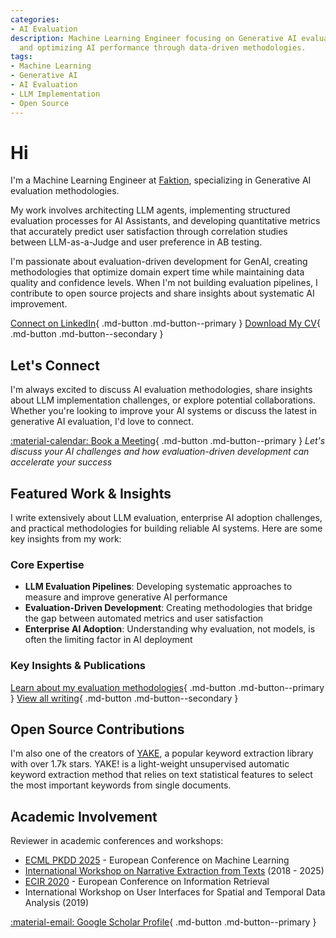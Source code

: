 ```yaml
---
categories:
- AI Evaluation
description: Machine Learning Engineer focusing on Generative AI evaluation, LLM pipelines,
  and optimizing AI performance through data-driven methodologies.
tags:
- Machine Learning
- Generative AI
- AI Evaluation
- LLM Implementation
- Open Source
---
```


# Hi

I'm a Machine Learning Engineer at [Faktion](https://faktion.com/), specializing in Generative AI evaluation methodologies. 

My work involves architecting LLM agents, implementing structured evaluation processes for AI Assistants, and developing quantitative metrics that accurately predict user satisfaction through correlation studies between LLM-as-a-Judge and user preference in AB testing.

I'm passionate about evaluation-driven development for GenAI, creating methodologies that optimize domain expert time while maintaining data quality and confidence levels. When I'm not building evaluation pipelines, I contribute to open source projects and share insights about systematic AI improvement.

[Connect on LinkedIn](https://www.linkedin.com/in/arianpasquali){ .md-button .md-button--primary }
[Download My CV](cv.pdf){ .md-button .md-button--secondary }

## Let's Connect

I'm always excited to discuss AI evaluation methodologies, share insights about LLM implementation challenges, or explore potential collaborations. Whether you're looking to improve your AI systems or discuss the latest in generative AI evaluation, I'd love to connect.

[:material-calendar: Book a Meeting](http://cal.com/arianpasquali){ .md-button .md-button--primary }
*Let's discuss your AI challenges and how evaluation-driven development can accelerate your success*

## Featured Work & Insights

I write extensively about LLM evaluation, enterprise AI adoption challenges, and practical methodologies for building reliable AI systems. Here are some key insights from my work:

### Core Expertise
- **LLM Evaluation Pipelines**: Developing systematic approaches to measure and improve generative AI performance
- **Evaluation-Driven Development**: Creating methodologies that bridge the gap between automated metrics and user satisfaction
- **Enterprise AI Adoption**: Understanding why evaluation, not models, is often the limiting factor in AI deployment

### Key Insights & Publications

[Learn about my evaluation methodologies](writing/2025/05/03/my-evaluation-driven-development-journey){ .md-button .md-button--primary }
[View all writing](writing/){ .md-button .md-button--secondary }

## Open Source Contributions

I'm also one of the creators of [YAKE](https://github.com/LIAAD/yake), a popular keyword extraction library with over 1.7k stars. YAKE! is a light-weight unsupervised automatic keyword extraction method that relies on text statistical features to select the most important keywords from single documents.

## Academic Involvement

Reviewer in academic conferences and workshops: 

- [ECML PKDD 2025](https://ecmlpkdd.org/2025/) - European Conference on Machine Learning
- [International Workshop on Narrative Extraction from Texts]((https://text2story25.inesctec.pt/)) (2018 - 2025)
- [ECIR 2020](https://ecir2020.org/) - European Conference on Information Retrieval
- International Workshop on User Interfaces for Spatial and Temporal Data Analysis (2019) 

[:material-email: Google Scholar Profile](https://scholar.google.com/citations?user=_sgWaQQAAAAJ&hl=en){ .md-button .md-button--primary }